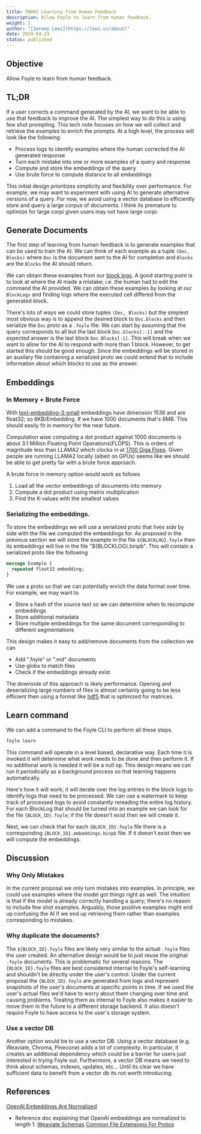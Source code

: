```yaml
---
title: TN002 Learning from Human Feedback
description: Allow Foyle to learn from human feedback.
weight: 2
author: "[Jeremy Lewi](https://lewi.us/about)"
date: 2024-04-23
status: published
---
```


## Objective

Allow Foyle to learn from human feedback.

## TL;DR

If a user corrects a command generated by the AI, we want to be able to use that feedback to improve the AI.
The simplest way to do this is using few shot prompting. This tech note focuses on how we will collect and retrieve
the examples to enrich the prompts. At a high level, the process will look like the following

- Process logs to identify examples where the human corrected the AI generated response
- Turn each mistake into one or more examples of a query and response
- Compute and store the embeddings of the query
- Use brute force to compute distance to all embeddings

This initial design prioritizes simplicity and flexibility over performance. For example, we may want to
experiment with using AI to generate alternative versions of a query. For now, we avoid using a vector database
to efficiently store and query a large corpus of documents. I think its premature to optimize for large corpi
given users may not have large corpi.

## Generate Documents

The first step of learning from human feedback is to generate examples that can be used to train the AI. We can
think of each example as a tuple `(Doc, Blocks)` where `Doc` is the document sent to the AI for completion and 
`Blocks` are the `Blocks` the AI should return.

We can obtain these examples from our [block logs](tn001_logging.md). A good starting point is to look
at where the AI made a mistake; i.e. the human had to edit the command the AI provided. We can obtain these
examples by looking at our `BlockLogs` and finding logs where the executed cell differed from the generated block.

There's lots of ways we could store tuples `(Doc, Blocks)` but the simplest most obvious way is to append the desired
block to `Doc.blocks` and then serialize the `Doc` proto as a `.foyle` file. We can start by assuming that the query
corresponds to all but the last block `Doc.blocks[:-1]` and the expected answer is the last block `Doc.Blocks[-1]`.
This will break when we want to allow for the AI to respond with more than 1 block. However, to get started this
should be good enough. Since the embeddings will be stored in an auxilary file containing a serialized proto we
could extend that to include information about which blocks to use as the answer.

## Embeddings

### In Memory + Brute Force

With [text-embedding-3-small](https://platform.openai.com/docs/guides/embeddings/what-are-embeddings) embeddings
have dimension 1536 and are float32; so 6KB/Embedding. If we have 1000 documents that's 6MB. 
This should easily fit in memory for the near future.

Computation wise computing a dot product against 1000 documents is about 3.1 Million Floating Point Operations(FLOPS).
This is orders of magnitude less than LLAMA2 which clocks in at [1700 Giga Flops](https://github.com/MrYxJ/calculate-flops.pytorch).
Given people are running LLAMA2 locally (albeit on GPUs) seems like we should be able to get pretty far with
a brute force approach.

A brute force in memory option would work as follows

1. Load all the vector embeddings of documents into memory
2. Compute a dot product using matrix multiplication
3. Find the K-values with the smallest values

### Serializing the embeddings.

To store the embeddings we will use a serialized proto that lives side by side with the file we computed the embeddings
for. As proposed in the previous section we will store the example in the file `${BLOCKLOG}.foyle` then its embeddings will live in the file
"${BLOCKLOG}.binpb". This will contain a serialized proto like the following

```proto
message Example {
  repeated float32 embedding; 
}
```

We use a proto so that we can potentially enrich the data format over time. For example, we may want to

* Store a hash of the source text so we can determine when to recompute embeddings
* Store additional metadata
* Store multiple embeddings for the same document corresponding to different segmentations

This design makes it easy to add/remove documents from the collection we can

* Add ".foyle" or ".md" documents
* Use globs to match files
* Check if the embeddings already exist

The downside of this approach is likely performance. Opening and deserializing large numbers of files is almost
certainly going to be less efficient then using a format like [hdf5](https://www.hdfgroup.org/solutions/hdf5/)
that is optimized for matrices. 

## Learn command

We can add a command to the Foyle CLI to perform all these steps. 

```bash
foyle learn
```

This command will operate in a level based, declarative way. Each time it is invoked it will determine what work
needs to be done and then perform it. If no additional work is needed it will be a null op. This design means we
can run it periodically as a background process so that learning happens automatically.

Here's how it will work; it will iterate over the log entries in the block logs to identify logs that need to
be processed. We can use a watermark to keep track of processed logs to avoid constantly rereading the entire log
history. For each BlockLog that should be turned into an example we can look for the file `{BLOCK_ID}.foyle`;
if the file doesn't exist then we will create it.  

Next, we can check that for each `{BLOCK_ID}.foyle` file there is a corresponding `{BLOCK_ID}.embeddings.binpb` 
file. If it doesn't exist then we will compute the embeddings. 

## Discussion

### Why Only Mistakes

In the current proposal we only turn mistakes into examples. In principle, we could use examples where the model
got things right as well. The intuition is that if the model is already correctly handling a query; there's no reason
to include few shot examples. Arguably, those positive examples might end up confusing the AI if we end up retrieving
them rather than examples corresponding to mistakes.

### Why duplicate the documents?

The `${BLOCK_ID}.foyle` files are likely very similar to the actual `.foyle` files the user created. An alternative
design would be to just reuse the original `.foyle` documents. This is problematic for several reasons. 
The `{BLOCK_ID}.foyle` files are best considered internal to Foyle's self-learning and shouldn't be directly under
the user's control. Under the current proposal the `{BLOCK_ID}.foyle` are generated from logs and represent snapshots
of the user's documents at specific points in time. If we used the user's actual files we'd have to worry about
them changing over time and causing problems. Treating them as internal to Foyle also makes it easier to move them
in the future to a different storage backend. It also doesn't require Foyle to have access to the user's storage system.


### Use a vector DB

Another option would be to use a vector DB. Using a vector database (e.g. Weaviate, Chroma, Pinecone) adds a lot of
complexity. In particular, it creates an additional dependency which could be a barrier for users just interested in
trying Foyle out. Furthermore, a vector DB means we need to think about schemas, indexes, updates, etc... Until
its clear we have sufficient data to benefit from a vector db its not worth introducing. 

## References
[OpenAI Embeddings Are Normalized](https://help.openai.com/en/articles/8984345-which-distance-function-should-i-use) 
  * Reference doc explaining that OpenAI embeddings are normalized to length 1. 
[Weaviate Schemas](https://weaviate.io/developers/weaviate/config-refs/schema)
[Common File Extensions For Protos](https://protobuf.dev/programming-guides/techniques/#suffixes)
